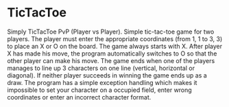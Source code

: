 # TicTacToe
Simply TicTacToe PvP (Player vs Player).
Simple tic-tac-toe game for two players. 
The player must enter the appropriate coordinates (from 1, 1 to 3, 3) to place an X or O on the board. 
The game always starts with X. After player X has made his move, the program automatically switches to O so that the other player can make his move. 
The game ends when one of the players manages to line up 3 characters on one line (vertical, horizontal or diagonal). 
If neither player succeeds in winning the game ends up as a draw. 
The program has a simple exception handling which makes it impossible to set your character on a occupied field, 
enter wrong coordinates or enter an incorrect character format.
